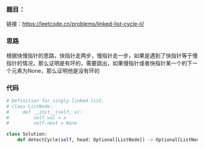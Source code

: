 ### 题目： 
链接：https://leetcode.cn/problems/linked-list-cycle-ii/

### 思路
根据快慢指针的思路，快指针走两步，慢指针走一步，如果是遇到了快指针等于慢指针的情况，那么证明是有环的，需要跳出，如果慢指针或者快指针某一个的下一个元素为None，那么证明他是没有环的

### 代码

```python
# Definition for singly-linked list.
# class ListNode:
#     def __init__(self, x):
#         self.val = x
#         self.next = None

class Solution:
    def detectCycle(self, head: Optional[ListNode]) -> Optional[ListNode]:





```